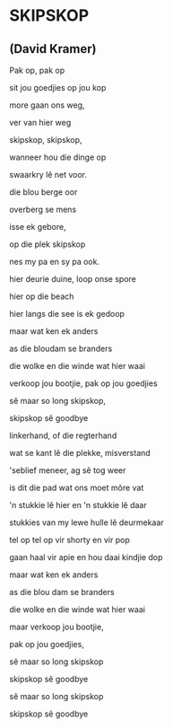 # SKIPSKOP
## (David Kramer)

Pak op, pak op

sit jou goedjies op jou kop

more gaan ons weg,

ver van hier weg

skipskop, skipskop,

wanneer hou die dinge op

swaarkry lê net voor.

die blou berge oor

overberg se mens

isse ek gebore,

op die plek skipskop

nes my pa en sy pa ook.

hier deurie duine, loop onse spore

hier op die beach

hier langs die see is ek gedoop

maar wat ken ek anders

as die bloudam se branders

die wolke en die winde wat hier waai

verkoop jou bootjie, pak op jou goedjies

sê maar so long skipskop,

skipskop sê goodbye


linkerhand, of die regterhand

wat se kant lê die plekke, misverstand

'seblief meneer, ag sê tog weer

is dit die pad wat ons moet môre vat

'n stukkie lê hier en 'n stukkie lê daar

stukkies van my lewe hulle lê deurmekaar

tel op tel op vir shorty en vir pop

gaan haal vir apie en hou daai kindjie dop


maar wat ken ek anders

as die blou dam se branders

die wolke en die winde wat hier waai

maar verkoop jou bootjie,

pak op jou goedjies,

sê maar so long skipskop

skipskop sê goodbye

sê maar so long skipskop

skipskop sê goodbye

